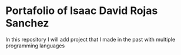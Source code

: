 # Portafolio of Isaac David Rojas Sanchez
In this repository I will add project that I made in the past with multiple programming languages
